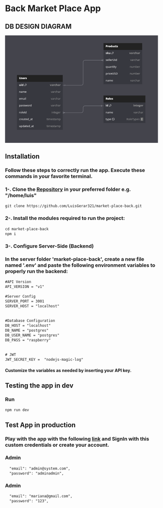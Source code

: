 # Back Market Place App

## DB DESIGN DIAGRAM

![This is an alt text.](dbDiagram.png "Running Front")

## Installation

### Follow these steps to correctly run the app. Execute these commands in your favorite terminal.

### 1-. Clone the [Repository](https://github.com/LuisGerar321/market-place-back.git) in your preferred folder e.g. "/home/luis"

```
git clone https://github.com/LuisGerar321/market-place-back.git
```

### 2-. Install the modules required to run the project:

```
cd market-place-back
npm i
```

### 3-. Configure Server-Side (Backend)

### In the server folder 'market-place-back', create a new file named '.env' and paste the following environment variables to properly run the backend:

```
#API Version
API_VERSION = "v1"

#Server Config
SERVER_PORT = 3001
SERVER_HOST = "localhost"


#Database Configuration
DB_HOST = "localhost"
DB_NAME = "postgres"
DB_USER_NAME = "postgres"
DB_PASS = "raspberry"


# JWT
JWT_SECRET_KEY =  "nodejs-magic-log"
```

#### Customize the variables as needed by inserting your API key.

## Testing the app in dev

### Run

```
npm run dev

```

## Test App in production

### Play with the app with the following [link](http://reactbuckes3.s3-website-us-west-1.amazonaws.com/store) and SignIn with this custom credentials or create your account.

### Admin

```
  "email": "admin@system.com",
  "password": "adminadmin",
```

### Admin

```
  "email": "mariana@gmail.com",
  "password": "123",
```
